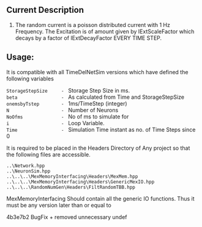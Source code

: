 ## Current Description

1.  The random current is a poisson distributed current 
    with 1 Hz Frequency. The Excitation is of amount given by 
	IExtScaleFactor which decays by a factor of IExtDecayFactor
	EVERY TIME STEP.

## Usage:

It is compatible with all TimeDelNetSim versions which have defined 
the following variables

  `StorageStepSize     - ` Storage Step Size in ms.                              
  `beta                - ` As calculated from Time and StorageStepSize           
  `onemsbyTstep        - ` 1ms/TimeStep (integer)                                
  `N                   - ` Number of Neurons                                     
  `NoOfms              - ` No of ms to simulate for                              
  `i                   - ` Loop Variable.                                        
  `Time                - ` Simulation Time instant as no. of Time Steps since 0 

It is required to be placed in the Headers Directory of Any project so that the 
following files are accessible.

    ..\Network.hpp                                         
    ..\NeuronSim.hpp                                       
    ..\..\..\MexMemoryInterfacing\Headers\MexMem.hpp       
    ..\..\..\MexMemoryInterfacing\Headers\GenericMexIO.hpp 
    ..\..\..\RandomNumGen\Headers\FiltRandomTBB.hpp        

MexMemoryInterfacing Should contain all the generic IO functions. 
Thus it must be any version later than or equal to 

4b3e7b2 BugFix + removed unnecessary undef
